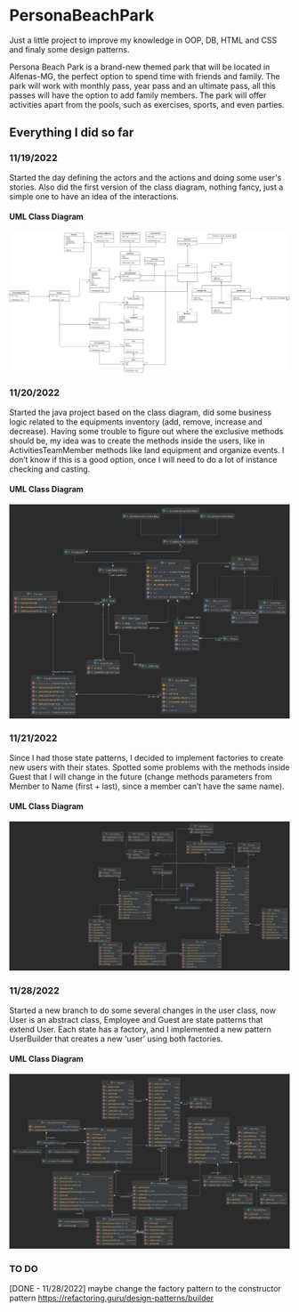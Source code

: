 # PersonaBeachPark

Just a little project to improve my knowledge in OOP, DB, HTML and CSS and finaly some design patterns.

Persona Beach Park is a brand-new themed park that will be located in Alfenas-MG, the perfect option to spend time with friends and family. The park will work with monthly pass, year pass and an ultimate pass, all this passes will have the option to add family members. The park will offer activities apart from the pools, such as exercises, sports, and even parties. 

## Everything I did so far

### 11/19/2022

Started the day defining the actors and the actions and doing some user's stories. Also did the first version of the class diagram, nothing fancy, just a simple one to have an idea of the interactions.

#### UML Class Diagram

<p align="center">
  <img src="UML_Diagrams/Version1/PesonaBeachPark.drawio.png" alt="UML Class Diagram">
</p>

### 11/20/2022

Started the java project based on the class diagram, did some business logic related to the equipments inventory (add, remove, increase and decrease). Having some trouble to figure out where the exclusive methods should be, my idea was to create the methods inside the users, like in ActivitiesTeamMember methods like land equipment and organize events. I don’t know if this is a good option, once I will need to do a lot of instance checking and casting.

#### UML Class Diagram

<p align="center">
  <img src="UML_Diagrams/version2/personaBeachPark.png" alt="UML Class Diagram">
</p>
 
### 11/21/2022

Since I had those state patterns, I decided to implement factories to create new users with their states. Spotted some problems with the methods inside Guest that I will change in the future (change methods parameters from Member to Name (first + last), since a member can’t have the same name). 

#### UML Class Diagram

<p align="center">
  <img src="UML_Diagrams/version3/personaBeachPark3.png" alt="UML Class Diagram">
</p>

### 11/28/2022

Started a new branch to do some several changes in the user class, now User is an abstract class, Employee and Guest are state patterns that extend User. Each state has a factory, and I implemented a new pattern UserBuilder that creates a new ‘user’ using both factories. 


#### UML Class Diagram

<p align="center">
  <img src="UML_Diagrams/version4/personaBeachPark.png" alt="UML Class Diagram">
</p>


### TO DO

[DONE - 11/28/2022] maybe change the factory pattern to the constructor pattern https://refactoring.guru/design-patterns/builder

